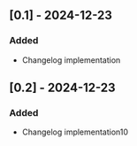 ## [0.1] - 2024-12-23

### Added

- Changelog implementation

## [0.2] - 2024-12-23

### Added

- Changelog implementation10
